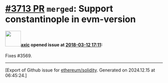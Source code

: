 # [\#3713 PR](https://github.com/ethereum/solidity/pull/3713) `merged`: Support constantinople in evm-version

#### <img src="https://avatars.githubusercontent.com/u/20340?v=4" width="50">[axic](https://github.com/axic) opened issue at [2018-03-12 17:11](https://github.com/ethereum/solidity/pull/3713):

Fixes #3569.




-------------------------------------------------------------------------------



[Export of Github issue for [ethereum/solidity](https://github.com/ethereum/solidity). Generated on 2024.12.15 at 06:45:24.]
